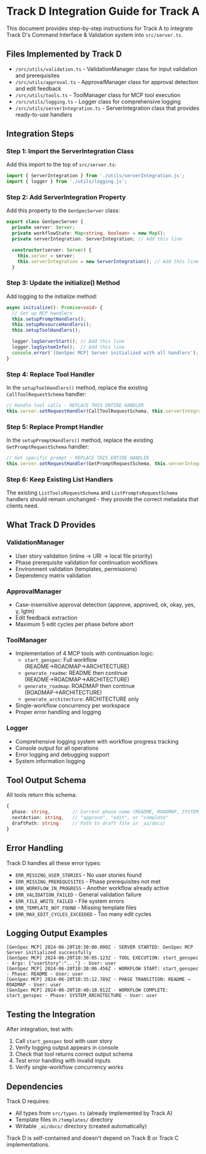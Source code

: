 # Track D Integration Guide for Track A

This document provides step-by-step instructions for Track A to integrate Track D's Command Interface & Validation system into `src/server.ts`.

## Files Implemented by Track D

- `/src/utils/validation.ts` - ValidationManager class for input validation and prerequisites
- `/src/utils/approval.ts` - ApprovalManager class for approval detection and edit feedback
- `/src/utils/tools.ts` - ToolManager class for MCP tool execution
- `/src/utils/logging.ts` - Logger class for comprehensive logging
- `/src/utils/serverIntegration.ts` - ServerIntegration class that provides ready-to-use handlers

## Integration Steps

### Step 1: Import the ServerIntegration Class

Add this import to the top of `src/server.ts`:

```typescript
import { ServerIntegration } from './utils/serverIntegration.js';
import { logger } from './utils/logging.js';
```

### Step 2: Add ServerIntegration Property

Add this property to the `GenSpecServer` class:

```typescript
export class GenSpecServer {
  private server: Server;
  private workflowState: Map<string, boolean> = new Map();
  private serverIntegration: ServerIntegration; // Add this line

  constructor(server: Server) {
    this.server = server;
    this.serverIntegration = new ServerIntegration(); // Add this line
  }
```

### Step 3: Update the initialize() Method

Add logging to the initialize method:

```typescript
async initialize(): Promise<void> {
  // Set up MCP handlers
  this.setupPromptHandlers();
  this.setupResourceHandlers();
  this.setupToolHandlers();

  logger.logServerStart(); // Add this line
  logger.logSystemInfo();  // Add this line
  console.error('[GenSpec MCP] Server initialized with all handlers');
}
```

### Step 4: Replace Tool Handler

In the `setupToolHandlers()` method, replace the existing `CallToolRequestSchema` handler:

```typescript
// Handle tool calls - REPLACE THIS ENTIRE HANDLER
this.server.setRequestHandler(CallToolRequestSchema, this.serverIntegration.getToolHandler());
```

### Step 5: Replace Prompt Handler

In the `setupPromptHandlers()` method, replace the existing `GetPromptRequestSchema` handler:

```typescript
// Get specific prompt - REPLACE THIS ENTIRE HANDLER  
this.server.setRequestHandler(GetPromptRequestSchema, this.serverIntegration.getPromptHandler());
```

### Step 6: Keep Existing List Handlers

The existing `ListToolsRequestSchema` and `ListPromptsRequestSchema` handlers should remain unchanged - they provide the correct metadata that clients need.

## What Track D Provides

### ValidationManager
- User story validation (inline → URI → local file priority)
- Phase prerequisite validation for continuation workflows
- Environment validation (templates, permissions)
- Dependency matrix validation

### ApprovalManager  
- Case-insensitive approval detection (approve, approved, ok, okay, yes, y, lgtm)
- Edit feedback extraction
- Maximum 5 edit cycles per phase before abort

### ToolManager
- Implementation of 4 MCP tools with continuation logic:
  - `start_genspec`: Full workflow (README→ROADMAP→ARCHITECTURE)
  - `generate_readme`: README then continue (README→ROADMAP→ARCHITECTURE)  
  - `generate_roadmap`: ROADMAP then continue (ROADMAP→ARCHITECTURE)
  - `generate_architecture`: ARCHITECTURE only
- Single-workflow concurrency per workspace
- Proper error handling and logging

### Logger
- Comprehensive logging system with workflow progress tracking
- Console output for all operations
- Error logging and debugging support
- System information logging

## Tool Output Schema

All tools return this schema:

```typescript
{
  phase: string,        // Current phase name (README, ROADMAP, SYSTEM_ARCHITECTURE)
  nextAction: string,   // "approve", "edit", or "complete"
  draftPath: string     // Path to draft file in _ai/docs/
}
```

## Error Handling

Track D handles all these error types:
- `ERR_MISSING_USER_STORIES` - No user stories found
- `ERR_MISSING_PREREQUISITES` - Phase prerequisites not met
- `ERR_WORKFLOW_IN_PROGRESS` - Another workflow already active
- `ERR_VALIDATION_FAILED` - General validation failure
- `ERR_FILE_WRITE_FAILED` - File system errors
- `ERR_TEMPLATE_NOT_FOUND` - Missing template files
- `ERR_MAX_EDIT_CYCLES_EXCEEDED` - Too many edit cycles

## Logging Output Examples

```
[GenSpec MCP] 2024-06-20T10:30:00.000Z - SERVER STARTED: GenSpec MCP Server initialized successfully
[GenSpec MCP] 2024-06-20T10:30:05.123Z - TOOL EXECUTION: start_genspec - Args: {"userStory":"..."} - User: user
[GenSpec MCP] 2024-06-20T10:30:06.456Z - WORKFLOW START: start_genspec - Phase: README - User: user
[GenSpec MCP] 2024-06-20T10:35:12.789Z - PHASE TRANSITION: README → ROADMAP - User: user
[GenSpec MCP] 2024-06-20T10:40:18.012Z - WORKFLOW COMPLETE: start_genspec - Phase: SYSTEM_ARCHITECTURE - User: user
```

## Testing the Integration

After integration, test with:

1. Call `start_genspec` tool with user story
2. Verify logging output appears in console
3. Check that tool returns correct output schema
4. Test error handling with invalid inputs
5. Verify single-workflow concurrency works

## Dependencies

Track D requires:
- All types from `src/types.ts` (already implemented by Track A)
- Template files in `/templates/` directory
- Writable `_ai/docs/` directory (created automatically)

Track D is self-contained and doesn't depend on Track B or Track C implementations.